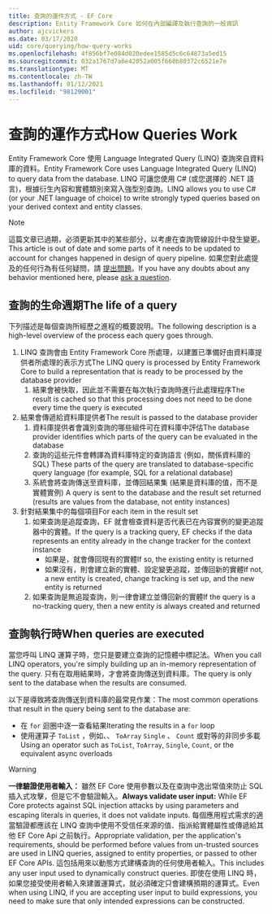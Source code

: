 ```yaml
---
title: 查詢的運作方式 - EF Core
description: Entity Framework Core 如何在內部編譯及執行查詢的一般資訊
author: ajcvickers
ms.date: 03/17/2020
uid: core/querying/how-query-works
ms.openlocfilehash: 4f856bf7e084d020edee1585d5c6c64873a5ed15
ms.sourcegitcommit: 032a1767d7a6e42052a005f660b80372c6521e7e
ms.translationtype: MT
ms.contentlocale: zh-TW
ms.lasthandoff: 01/12/2021
ms.locfileid: "98129001"
---
```

# <a name="how-queries-work"></a><span data-ttu-id="5e486-103">查詢的運作方式</span><span class="sxs-lookup"><span data-stu-id="5e486-103">How Queries Work</span></span>

<span data-ttu-id="5e486-104">Entity Framework Core 使用 Language Integrated Query (LINQ) 查詢來自資料庫的資料。</span><span class="sxs-lookup"><span data-stu-id="5e486-104">Entity Framework Core uses Language Integrated Query (LINQ) to query data from the database.</span></span> <span data-ttu-id="5e486-105">LINQ 可讓您使用 C# (或您選擇的 .NET 語言)，根據衍生內容和實體類別來寫入強型別查詢。</span><span class="sxs-lookup"><span data-stu-id="5e486-105">LINQ allows you to use C# (or your .NET language of choice) to write strongly typed queries based on your derived context and entity classes.</span></span>

> [!NOTE]
> <span data-ttu-id="5e486-106">這篇文章已過期，必須更新其中的某些部分，以考慮在查詢管線設計中發生變更。</span><span class="sxs-lookup"><span data-stu-id="5e486-106">This article is out of date and some parts of it needs to be updated to account for changes happened in design of query pipeline.</span></span> <span data-ttu-id="5e486-107">如果您對此處提及的任何行為有任何疑問，請 [提出問題](https://github.com/dotnet/efcore/issues/new/choose)。</span><span class="sxs-lookup"><span data-stu-id="5e486-107">If you have any doubts about any behavior mentioned here, please [ask a question](https://github.com/dotnet/efcore/issues/new/choose).</span></span>

## <a name="the-life-of-a-query"></a><span data-ttu-id="5e486-108">查詢的生命週期</span><span class="sxs-lookup"><span data-stu-id="5e486-108">The life of a query</span></span>

<span data-ttu-id="5e486-109">下列描述是每個查詢所經歷之進程的概要說明。</span><span class="sxs-lookup"><span data-stu-id="5e486-109">The following description is a high-level overview of the process each query goes through.</span></span>

1. <span data-ttu-id="5e486-110">LINQ 查詢會由 Entity Framework Core 所處理，以建置已準備好由資料庫提供者所處理的表示方式</span><span class="sxs-lookup"><span data-stu-id="5e486-110">The LINQ query is processed by Entity Framework Core to build a representation that is ready to be processed by the database provider</span></span>
   1. <span data-ttu-id="5e486-111">結果會被快取，因此並不需要在每次執行查詢時進行此處理程序</span><span class="sxs-lookup"><span data-stu-id="5e486-111">The result is cached so that this processing does not need to be done every time the query is executed</span></span>
2. <span data-ttu-id="5e486-112">結果會傳遞給資料庫提供者</span><span class="sxs-lookup"><span data-stu-id="5e486-112">The result is passed to the database provider</span></span>
   1. <span data-ttu-id="5e486-113">資料庫提供者會識別查詢的哪些組件可在資料庫中評估</span><span class="sxs-lookup"><span data-stu-id="5e486-113">The database provider identifies which parts of the query can be evaluated in the database</span></span>
   2. <span data-ttu-id="5e486-114">查詢的這些元件會轉譯為資料庫特定的查詢語言 (例如，關係資料庫的 SQL) </span><span class="sxs-lookup"><span data-stu-id="5e486-114">These parts of the query are translated to database-specific query language (for example, SQL for a relational database)</span></span>
   3. <span data-ttu-id="5e486-115">系統會將查詢傳送至資料庫，並傳回結果集 (結果是資料庫的值，而不是實體實例) </span><span class="sxs-lookup"><span data-stu-id="5e486-115">A query is sent to the database and the result set returned (results are values from the database, not entity instances)</span></span>
3. <span data-ttu-id="5e486-116">針對結果集中的每個項目</span><span class="sxs-lookup"><span data-stu-id="5e486-116">For each item in the result set</span></span>
   1. <span data-ttu-id="5e486-117">如果查詢是追蹤查詢，EF 就會檢查資料是否代表已在內容實例的變更追蹤器中的實體。</span><span class="sxs-lookup"><span data-stu-id="5e486-117">If the query is a tracking query, EF checks if the data represents an entity already in the change tracker for the context instance</span></span>
      * <span data-ttu-id="5e486-118">如果是，就會傳回現有的實體</span><span class="sxs-lookup"><span data-stu-id="5e486-118">If so, the existing entity is returned</span></span>
      * <span data-ttu-id="5e486-119">如果沒有，則會建立新的實體、設定變更追蹤，並傳回新的實體</span><span class="sxs-lookup"><span data-stu-id="5e486-119">If not, a new entity is created, change tracking is set up, and the new entity is returned</span></span>
   2. <span data-ttu-id="5e486-120">如果查詢是無追蹤查詢，則一律會建立並傳回新的實體</span><span class="sxs-lookup"><span data-stu-id="5e486-120">If the query is a no-tracking query, then a new entity is always created and returned</span></span>

## <a name="when-queries-are-executed"></a><span data-ttu-id="5e486-121">查詢執行時</span><span class="sxs-lookup"><span data-stu-id="5e486-121">When queries are executed</span></span>

<span data-ttu-id="5e486-122">當您呼叫 LINQ 運算子時，您只是要建立查詢的記憶體中標記法。</span><span class="sxs-lookup"><span data-stu-id="5e486-122">When you call LINQ operators, you're simply building up an in-memory representation of the query.</span></span> <span data-ttu-id="5e486-123">只有在取用結果時，才會將查詢傳送到資料庫。</span><span class="sxs-lookup"><span data-stu-id="5e486-123">The query is only sent to the database when the results are consumed.</span></span>

<span data-ttu-id="5e486-124">以下是導致將查詢傳送到資料庫的最常見作業：</span><span class="sxs-lookup"><span data-stu-id="5e486-124">The most common operations that result in the query being sent to the database are:</span></span>

* <span data-ttu-id="5e486-125">在 `for` 迴圈中逐一查看結果</span><span class="sxs-lookup"><span data-stu-id="5e486-125">Iterating the results in a `for` loop</span></span>
* <span data-ttu-id="5e486-126">使用運算子 `ToList` ，例如、、 `ToArray` `Single` 、 `Count` 或對等的非同步多載</span><span class="sxs-lookup"><span data-stu-id="5e486-126">Using an operator such as `ToList`, `ToArray`, `Single`, `Count`, or the equivalent async overloads</span></span>

> [!WARNING]
> <span data-ttu-id="5e486-127">**一律驗證使用者輸入：** 雖然 EF Core 使用參數以及在查詢中逸出常值來防止 SQL 插入式攻擊，但是它不會驗證輸入。</span><span class="sxs-lookup"><span data-stu-id="5e486-127">**Always validate user input:** While EF Core protects against SQL injection attacks by using parameters and escaping literals in queries, it does not validate inputs.</span></span> <span data-ttu-id="5e486-128">每個應用程式需求的適當驗證都應該在 LINQ 查詢中使用不受信任來源的值、指派給實體屬性或傳遞給其他 EF Core Api 之前執行。</span><span class="sxs-lookup"><span data-stu-id="5e486-128">Appropriate validation, per the application's requirements, should be performed before values from un-trusted sources are used in LINQ queries, assigned to entity properties, or passed to other EF Core APIs.</span></span> <span data-ttu-id="5e486-129">這包括用來以動態方式建構查詢的任何使用者輸入。</span><span class="sxs-lookup"><span data-stu-id="5e486-129">This includes any user input used to dynamically construct queries.</span></span> <span data-ttu-id="5e486-130">即使在使用 LINQ 時，如果您接受使用者輸入來建置運算式，就必須確定只會建構預期的運算式。</span><span class="sxs-lookup"><span data-stu-id="5e486-130">Even when using LINQ, if you are accepting user input to build expressions, you need to make sure that only intended expressions can be constructed.</span></span>
